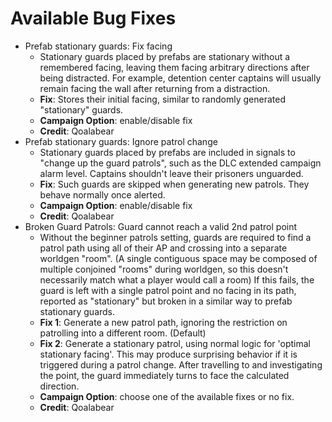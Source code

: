 # Available Bug Fixes

* Prefab stationary guards: Fix facing
  * Stationary guards placed by prefabs are stationary without a remembered facing, leaving them
    facing arbitrary directions after being distracted. For example, detention center captains
	will usually remain facing the wall after returning from a distraction.
  * **Fix**: Stores their initial facing, similar to randomly generated "stationary" guards.
  * **Campaign Option**: enable/disable fix
  * **Credit**: Qoalabear
* Prefab stationary guards: Ignore patrol change
  * Stationary guards placed by prefabs are included in signals to "change up the guard patrols",
    such as the DLC extended campaign alarm level. Captains shouldn't leave their prisoners
	unguarded.
  * **Fix**: Such guards are skipped when generating new patrols. They behave normally once alerted.
  * **Campaign Option**: enable/disable fix
  * **Credit**: Qoalabear
* Broken Guard Patrols: Guard cannot reach a valid 2nd patrol point
  * Without the beginner patrols setting, guards are required to find a patrol path using all of
    their AP and crossing into a separate worldgen "room". (A single contiguous space may be
    composed of multiple conjoined "rooms" during worldgen, so this doesn't necessarily match what a
    player would call a room) If this fails, the guard is left with a single patrol point and no
    facing in its path, reported as "stationary" but broken in a similar way to prefab stationary
    guards.
  * **Fix 1**: Generate a new patrol path, ignoring the restriction on patrolling into a different
    room. (Default)
  * **Fix 2**: Generate a stationary patrol, using normal logic for 'optimal stationary facing'.
    This may produce surprising behavior if it is triggered during a patrol change. After travelling
    to and investigating the point, the guard immediately turns to face the calculated direction.
  * **Campaign Option**: choose one of the available fixes or no fix.
  * **Credit**: Qoalabear
